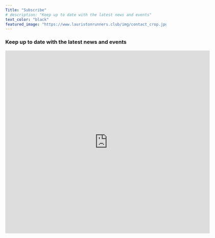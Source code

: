```yaml
---
Title: "Subscribe"
# description: "Keep up to date with the latest news and events"
text_color: "black"
featured_image: "https://www.lauristonrunners.club/img/contact_crop.jpg"
---
```


### Keep up to date with the latest news and events

<iframe src="https://docs.google.com/forms/d/e/1FAIpQLSeb2q_AcrbkRYgVzBlSZUOVXWohv-qOMdAR4CC_6k42PhJwQw/viewform?embedded=true" width="640" height="574" frameborder="0" marginheight="0" marginwidth="0">Loading…</iframe>
